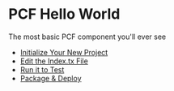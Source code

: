 # PCF Hello World

The most basic PCF component you'll ever see

- [Initialize Your New Project](init-new-proj.md)
- [Edit the Index.tx File](edit-index.md)
- [Run it to Test](run-test.md)
- [Package & Deploy](pack-deploy.md)
